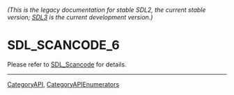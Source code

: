 ###### (This is the legacy documentation for stable SDL2, the current stable version; [SDL3](https://wiki.libsdl.org/SDL3/) is the current development version.)
# SDL_SCANCODE_6

Please refer to [SDL_Scancode](SDL_Scancode) for details.

----
[CategoryAPI](CategoryAPI), [CategoryAPIEnumerators](CategoryAPIEnumerators)


